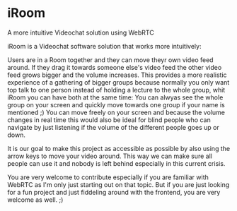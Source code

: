 # iRoom
A more intuitive Videochat solution using WebRTC

iRoom is a Videochat software solution that works more intuitively:

Users are in a Room together and they can move theyr own video feed around. 
If they drag it towards someone else's video feed the other video feed grows bigger and the volume increases.
This provides a more realistic experience of a gathering of bigger groups  because normally you only want top talk to one person instead of holding a lecture to the whole group, whit iRoom you can have both at the same time:
You can alwyas see the whole group on your screen and quickly move towards one group if your name is mentioned ;) 
You can move freely on your screen and because the volume changes in real time this would also be ideal for blind people who can navigate by just listening if the volume of the different people goes up or down.

It is our goal to make this project as accessible as possible by also using the arrow keys to move your video around. This way we can make sure all people can use it and nobody is left behind especially in this current crisis.

You are very welcome to contribute especially if you are familiar with WebRTC as I'm only just starting out on that topic.
But if you are just looking for a fun project and just fiddeling around with the frontend, you are very welcome as well. ;)

